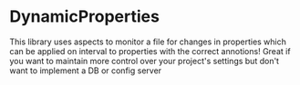 # DynamicProperties

This library uses aspects to monitor a file for changes in properties which can be applied on interval to properties with the correct annotions! Great if you want to maintain more control over your project's settings but don't want to implement a DB or config server
